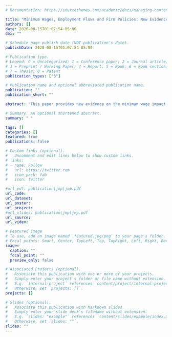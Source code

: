```yaml
---
# Documentation: https://sourcethemes.com/academic/docs/managing-content/

title: "Minimum Wages, Employment Flows and Firm Policies: New Evidence From Costa Rica"
authors: []
date: 2020-08-15T01:07:54-05:00
doi: ""

# Schedule page publish date (NOT publication's date).
publishDate: 2020-08-15T01:07:54-05:00

# Publication type.
# Legend: 0 = Uncategorized; 1 = Conference paper; 2 = Journal article;
# 3 = Preprint / Working Paper; 4 = Report; 5 = Book; 6 = Book section;
# 7 = Thesis; 8 = Patent
publication_types: ["3"]

# Publication name and optional abbreviated publication name.
publication: ""
publication_short: ""

abstract: "This paper provides new evidence on the minimum wage impact on employment flows. I examine Costa Rica's distinctive occupation-based setting in which minimum wage adjustments are sizable and permanent. I construct accurate minimum wage exposure measures and transition rates from administrative data from 2006-2017 to estimate the firm's short and longer-term responses to the policy. Results indicate that firms increase their firm pay premiums in compliance with the policy. Firms adjust by reducing their employment stock, with elasticities around -0.1. Minimum wage exposure has a negative and longstanding impact on hiring rates and a positive but transitory effect on separation rates."

# Summary. An optional shortened abstract.
summary: " "

tags: []
categories: []
featured: true
publications: false

# Custom links (optional).
#   Uncomment and edit lines below to show custom links.
# links:
# - name: Follow
#   url: https://twitter.com
#   icon_pack: fab
#   icon: twitter

#url_pdf: publication\jmp\jmp.pdf
url_code:
url_dataset:
url_poster:
url_project:
#url_slides: publication\jmp\jmp.pdf
url_source:
url_video:

# Featured image
# To use, add an image named `featured.jpg/png` to your page's folder.
# Focal points: Smart, Center, TopLeft, Top, TopRight, Left, Right, BottomLeft, Bottom, BottomRight.
image:
  caption: ""
  focal_point: ""
  preview_only: false

# Associated Projects (optional).
#   Associate this publication with one or more of your projects.
#   Simply enter your project's folder or file name without extension.
#   E.g. `internal-project` references `content/project/internal-project/index.md`.
#   Otherwise, set `projects: []`.
projects: []

# Slides (optional).
#   Associate this publication with Markdown slides.
#   Simply enter your slide deck's filename without extension.
#   E.g. `slides: "example"` references `content/slides/example/index.md`.
#   Otherwise, set `slides: ""`.
slides: ""
---
```

